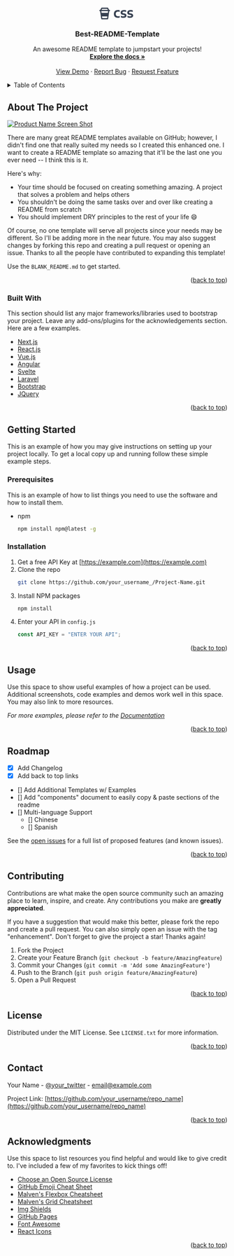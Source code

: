 <div id="top"></div>

<!-- PROJECT LOGO -->
<br />
<div align="center">
  <a href="https://github.com/othneildrew/Best-README-Template">
                                <svg
                                width="82"
                                height="27"
                                viewBox="0 0 82 27"
                                fill="none"
                                xmlns="http://www.w3.org/2000/svg"
                            >
                                <path
                                    d="M5.33333 26.6667H18.6667C18.9875 26.6667 19.2976 26.5511 19.5401 26.3409C19.7825 26.1308 19.9411 25.8403 19.9867 25.5227L22.4893 8H24V5.33333H22.1573L19.8587 0.737334C19.7483 0.515698 19.5782 0.329264 19.3676 0.199005C19.157 0.0687447 18.9143 -0.000174134 18.6667 3.30415e-07H5.33333C4.828 3.30415e-07 4.36667 0.285334 4.14 0.737334L1.84267 5.33333H0V8H1.51067L4.01333 25.5227C4.05889 25.8403 4.21745 26.1308 4.45991 26.3409C4.70238 26.5511 5.01248 26.6667 5.33333 26.6667V26.6667ZM19.224 12H4.776L4.204 8H19.7947L19.224 12ZM6.48933 24L5.91733 20H18.0813L17.5093 24H6.48933V24ZM6.15733 2.66667H17.8427L19.176 5.33333H4.824L6.15733 2.66667Z"
                                    fill="#374151"
                                />
                                <path
                                    d="M33.008 14.36C33.008 12.552 33.36 10.984 34.064 9.656C34.784 8.312 35.848 7.272 37.256 6.536C38.68 5.8 40.448 5.432 42.56 5.432C43.376 5.432 44.112 5.496 44.768 5.624C45.424 5.752 45.944 5.896 46.328 6.056V9.728H46.064C45.68 9.52 45.208 9.352 44.648 9.224C44.088 9.096 43.48 9.032 42.824 9.032C41.56 9.032 40.52 9.248 39.704 9.68C38.904 10.112 38.312 10.728 37.928 11.528C37.544 12.328 37.352 13.272 37.352 14.36C37.352 15.448 37.544 16.392 37.928 17.192C38.312 17.992 38.904 18.608 39.704 19.04C40.52 19.472 41.56 19.688 42.824 19.688C43.48 19.688 44.088 19.624 44.648 19.496C45.208 19.368 45.68 19.2 46.064 18.992H46.328V22.664C45.944 22.824 45.424 22.968 44.768 23.096C44.112 23.224 43.376 23.288 42.56 23.288C40.448 23.288 38.68 22.928 37.256 22.208C35.848 21.488 34.784 20.464 34.064 19.136C33.36 17.792 33.008 16.2 33.008 14.36ZM49.0471 18.584H49.2871C49.6871 18.792 50.1671 18.992 50.7271 19.184C51.2871 19.376 51.8951 19.536 52.5511 19.664C53.2231 19.776 53.8951 19.832 54.5671 19.832C55.2711 19.832 55.8551 19.784 56.3191 19.688C56.7991 19.592 57.1591 19.44 57.3991 19.232C57.6551 19.008 57.7831 18.712 57.7831 18.344C57.7831 17.88 57.6231 17.536 57.3031 17.312C56.9991 17.088 56.4471 16.912 55.6471 16.784L54.0631 16.544C52.8791 16.368 51.8711 16.064 51.0391 15.632C50.2231 15.2 49.6071 14.632 49.1911 13.928C48.7751 13.208 48.5671 12.344 48.5671 11.336C48.5671 10.104 48.8551 9.048 49.4311 8.168C50.0231 7.288 50.9191 6.616 52.1191 6.152C53.3191 5.672 54.8551 5.432 56.7271 5.432C57.5591 5.432 58.3591 5.504 59.1271 5.648C59.8951 5.776 60.5351 5.952 61.0471 6.176V9.8H60.7831C60.3031 9.576 59.6871 9.368 58.9351 9.176C58.1831 8.984 57.3431 8.888 56.4151 8.888C55.6151 8.888 54.9351 8.968 54.3751 9.128C53.8311 9.288 53.4151 9.536 53.1271 9.872C52.8391 10.192 52.6951 10.6 52.6951 11.096C52.6951 11.736 52.9031 12.192 53.3191 12.464C53.7351 12.736 54.4071 12.952 55.3351 13.112L56.8471 13.352C57.7911 13.496 58.6471 13.752 59.4151 14.12C60.1991 14.488 60.8151 15 61.2631 15.656C61.7271 16.312 61.9591 17.176 61.9591 18.248C61.9591 19.16 61.7671 19.944 61.3831 20.6C60.9991 21.24 60.4631 21.76 59.7751 22.16C59.1031 22.544 58.3191 22.824 57.4231 23C56.5431 23.192 55.5911 23.288 54.5671 23.288C53.8471 23.288 53.1351 23.24 52.4311 23.144C51.7431 23.064 51.1031 22.952 50.5111 22.808C49.9191 22.664 49.4311 22.512 49.0471 22.352V18.584ZM64.2815 18.584H64.5215C64.9215 18.792 65.4015 18.992 65.9615 19.184C66.5215 19.376 67.1295 19.536 67.7855 19.664C68.4575 19.776 69.1295 19.832 69.8015 19.832C70.5055 19.832 71.0895 19.784 71.5535 19.688C72.0335 19.592 72.3935 19.44 72.6335 19.232C72.8895 19.008 73.0175 18.712 73.0175 18.344C73.0175 17.88 72.8575 17.536 72.5375 17.312C72.2335 17.088 71.6815 16.912 70.8815 16.784L69.2975 16.544C68.1135 16.368 67.1055 16.064 66.2735 15.632C65.4575 15.2 64.8415 14.632 64.4255 13.928C64.0095 13.208 63.8015 12.344 63.8015 11.336C63.8015 10.104 64.0895 9.048 64.6655 8.168C65.2575 7.288 66.1535 6.616 67.3535 6.152C68.5535 5.672 70.0895 5.432 71.9615 5.432C72.7935 5.432 73.5935 5.504 74.3615 5.648C75.1295 5.776 75.7695 5.952 76.2815 6.176V9.8H76.0175C75.5375 9.576 74.9215 9.368 74.1695 9.176C73.4175 8.984 72.5775 8.888 71.6495 8.888C70.8495 8.888 70.1695 8.968 69.6095 9.128C69.0655 9.288 68.6495 9.536 68.3615 9.872C68.0735 10.192 67.9295 10.6 67.9295 11.096C67.9295 11.736 68.1375 12.192 68.5535 12.464C68.9695 12.736 69.6415 12.952 70.5695 13.112L72.0815 13.352C73.0255 13.496 73.8815 13.752 74.6495 14.12C75.4335 14.488 76.0495 15 76.4975 15.656C76.9615 16.312 77.1935 17.176 77.1935 18.248C77.1935 19.16 77.0015 19.944 76.6175 20.6C76.2335 21.24 75.6975 21.76 75.0095 22.16C74.3375 22.544 73.5535 22.824 72.6575 23C71.7775 23.192 70.8255 23.288 69.8015 23.288C69.0815 23.288 68.3695 23.24 67.6655 23.144C66.9775 23.064 66.3375 22.952 65.7455 22.808C65.1535 22.664 64.6655 22.512 64.2815 22.352V18.584Z"
                                    fill="#374151"
                                />
                            </svg>
  </a>

  <h3 align="center">Best-README-Template</h3>

  <p align="center">
    An awesome README template to jumpstart your projects!
    <br />
    <a href="https://github.com/othneildrew/Best-README-Template"><strong>Explore the docs »</strong></a>
    <br />
    <br />
    <a href="https://github.com/othneildrew/Best-README-Template">View Demo</a>
    ·
    <a href="https://github.com/othneildrew/Best-README-Template/issues">Report Bug</a>
    ·
    <a href="https://github.com/othneildrew/Best-README-Template/issues">Request Feature</a>
  </p>
</div>

<!-- TABLE OF CONTENTS -->
<details>
  <summary>Table of Contents</summary>
  <ol>
    <li>
      <a href="#about-the-project">About The Project</a>
      <ul>
        <li><a href="#built-with">Built With</a></li>
      </ul>
    </li>
    <li>
      <a href="#getting-started">Getting Started</a>
      <ul>
        <li><a href="#prerequisites">Prerequisites</a></li>
        <li><a href="#installation">Installation</a></li>
      </ul>
    </li>
    <li><a href="#usage">Usage</a></li>
    <li><a href="#roadmap">Roadmap</a></li>
    <li><a href="#contributing">Contributing</a></li>
    <li><a href="#license">License</a></li>
    <li><a href="#contact">Contact</a></li>
    <li><a href="#acknowledgments">Acknowledgments</a></li>
  </ol>
</details>

<!-- ABOUT THE PROJECT -->

## About The Project

[![Product Name Screen Shot][product-screenshot]](https://example.com)

There are many great README templates available on GitHub; however, I didn't find one that really suited my needs so I created this enhanced one. I want to create a README template so amazing that it'll be the last one you ever need -- I think this is it.

Here's why:

-   Your time should be focused on creating something amazing. A project that solves a problem and helps others
-   You shouldn't be doing the same tasks over and over like creating a README from scratch
-   You should implement DRY principles to the rest of your life :smile:

Of course, no one template will serve all projects since your needs may be different. So I'll be adding more in the near future. You may also suggest changes by forking this repo and creating a pull request or opening an issue. Thanks to all the people have contributed to expanding this template!

Use the `BLANK_README.md` to get started.

<p align="right">(<a href="#top">back to top</a>)</p>

### Built With

This section should list any major frameworks/libraries used to bootstrap your project. Leave any add-ons/plugins for the acknowledgements section. Here are a few examples.

-   [Next.js](https://nextjs.org/)
-   [React.js](https://reactjs.org/)
-   [Vue.js](https://vuejs.org/)
-   [Angular](https://angular.io/)
-   [Svelte](https://svelte.dev/)
-   [Laravel](https://laravel.com)
-   [Bootstrap](https://getbootstrap.com)
-   [JQuery](https://jquery.com)

<p align="right">(<a href="#top">back to top</a>)</p>

<!-- GETTING STARTED -->

## Getting Started

This is an example of how you may give instructions on setting up your project locally.
To get a local copy up and running follow these simple example steps.

### Prerequisites

This is an example of how to list things you need to use the software and how to install them.

-   npm
    ```sh
    npm install npm@latest -g
    ```

### Installation

1. Get a free API Key at [https://example.com](https://example.com)
2. Clone the repo
    ```sh
    git clone https://github.com/your_username_/Project-Name.git
    ```
3. Install NPM packages
    ```sh
    npm install
    ```
4. Enter your API in `config.js`
    ```js
    const API_KEY = "ENTER YOUR API";
    ```

<p align="right">(<a href="#top">back to top</a>)</p>

<!-- USAGE EXAMPLES -->

## Usage

Use this space to show useful examples of how a project can be used. Additional screenshots, code examples and demos work well in this space. You may also link to more resources.

_For more examples, please refer to the [Documentation](https://example.com)_

<p align="right">(<a href="#top">back to top</a>)</p>

<!-- ROADMAP -->

## Roadmap

-   [x] Add Changelog
-   [x] Add back to top links
-   [] Add Additional Templates w/ Examples
-   [] Add "components" document to easily copy & paste sections of the readme
-   [] Multi-language Support
    -   [] Chinese
    -   [] Spanish

See the [open issues](https://github.com/othneildrew/Best-README-Template/issues) for a full list of proposed features (and known issues).

<p align="right">(<a href="#top">back to top</a>)</p>

<!-- CONTRIBUTING -->

## Contributing

Contributions are what make the open source community such an amazing place to learn, inspire, and create. Any contributions you make are **greatly appreciated**.

If you have a suggestion that would make this better, please fork the repo and create a pull request. You can also simply open an issue with the tag "enhancement".
Don't forget to give the project a star! Thanks again!

1. Fork the Project
2. Create your Feature Branch (`git checkout -b feature/AmazingFeature`)
3. Commit your Changes (`git commit -m 'Add some AmazingFeature'`)
4. Push to the Branch (`git push origin feature/AmazingFeature`)
5. Open a Pull Request

<p align="right">(<a href="#top">back to top</a>)</p>

<!-- LICENSE -->

## License

Distributed under the MIT License. See `LICENSE.txt` for more information.

<p align="right">(<a href="#top">back to top</a>)</p>

<!-- CONTACT -->

## Contact

Your Name - [@your_twitter](https://twitter.com/your_username) - email@example.com

Project Link: [https://github.com/your_username/repo_name](https://github.com/your_username/repo_name)

<p align="right">(<a href="#top">back to top</a>)</p>

<!-- ACKNOWLEDGMENTS -->

## Acknowledgments

Use this space to list resources you find helpful and would like to give credit to. I've included a few of my favorites to kick things off!

-   [Choose an Open Source License](https://choosealicense.com)
-   [GitHub Emoji Cheat Sheet](https://www.webpagefx.com/tools/emoji-cheat-sheet)
-   [Malven's Flexbox Cheatsheet](https://flexbox.malven.co/)
-   [Malven's Grid Cheatsheet](https://grid.malven.co/)
-   [Img Shields](https://shields.io)
-   [GitHub Pages](https://pages.github.com)
-   [Font Awesome](https://fontawesome.com)
-   [React Icons](https://react-icons.github.io/react-icons/search)

<p align="right">(<a href="#top">back to top</a>)</p>

<!-- MARKDOWN LINKS & IMAGES -->
<!-- https://www.markdownguide.org/basic-syntax/#reference-style-links -->

[contributors-shield]: https://img.shields.io/github/contributors/othneildrew/Best-README-Template.svg?style=for-the-badge
[contributors-url]: https://github.com/othneildrew/Best-README-Template/graphs/contributors
[forks-shield]: https://img.shields.io/github/forks/othneildrew/Best-README-Template.svg?style=for-the-badge
[forks-url]: https://github.com/othneildrew/Best-README-Template/network/members
[stars-shield]: https://img.shields.io/github/stars/othneildrew/Best-README-Template.svg?style=for-the-badge
[stars-url]: https://github.com/othneildrew/Best-README-Template/stargazers
[issues-shield]: https://img.shields.io/github/issues/othneildrew/Best-README-Template.svg?style=for-the-badge
[issues-url]: https://github.com/othneildrew/Best-README-Template/issues
[license-shield]: https://img.shields.io/github/license/othneildrew/Best-README-Template.svg?style=for-the-badge
[license-url]: https://github.com/othneildrew/Best-README-Template/blob/master/LICENSE.txt
[linkedin-shield]: https://img.shields.io/badge/-LinkedIn-black.svg?style=for-the-badge&logo=linkedin&colorB=555
[linkedin-url]: https://linkedin.com/in/othneildrew
[product-screenshot]: images/screenshot.png
